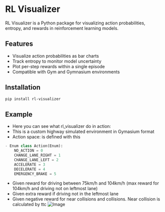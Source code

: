 # RL Visualizer

RL Visualizer is a Python package for visualizing action probabilities, entropy, and rewards in reinforcement learning models.

## Features

- Visualize action probabilities as bar charts
- Track entropy to monitor model uncertainty
- Plot per-step rewards within a single episode
- Compatible with Gym and Gymnasium environments

## Installation

```bash
pip install rl-visualizer
```
## Example

- Here you can see what rl_visualizer do in action:
- This is a custom highway simulated environment in Gymasium format
- Action space: is defined with this
```python
- Enum class Action(Enum):
    NO_ACTION = 0
    CHANGE_LANE_RIGHT = 1
    CHANGE_LANE_LEFT = 2
    ACCELERATE = 3
    DECELERATE = 4
    EMERGENCY_BRAKE = 5
 ```
 - Given reward for driving between 75km/h and 104km/h (max reward for 104km/h and driving not on leftmost lane)
 - Given extra reward if driving not in the leftmost lane
 - Given negative reward for near collisions and collisions. Near collision is calculated by ttc 
![Image](https://github.com/user-attachments/assets/72280c79-4f85-4391-9f2b-6a1eca5b29dc)
